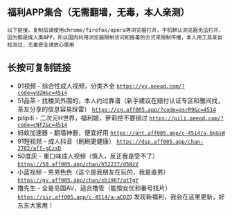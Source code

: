 ## 福利APP集合（无需翻墙，无毒，本人亲测）
`以下链接，复制后请使用chrome/firefox/opera等浏览器打开，手机默认浏览器无法打开，因为都是成人类APP，所以国内利用浏览器限制访问和报毒的方式来限制传播，本人用工具亲自检测过，无毒安全请放心使用`
## 长按可复制链接
- 91视频 - 综合性成人视频，分类齐全
[`https://yy.oeeod.com/?code=yU2H&c=4514`](https://yy.oeeod.com/?code=yU2H&c=4514)
- 51品茶 - 找楼凤外围的，本人约过靠谱（新手建议在赔付认证专区和雅间找，茶友分享的信息容易踩雷）
[`https://cg.aff005.app/?code=asrR9&c=4514`](https://cg.aff005.app/?code=asrR9&c=4514)
- pilipili - 二次元H世界，福利姬，萝莉控不要错过
[`https://pili.oeeod.com/?code=cNf2&c=4514`](https://pili.oeeod.com/?code=cNf2&c=4514)
- 蚂蚁加速器 - 翻墙神器，便宜好用
[`https://ant.aff005.app/c-4514/a-bpGsW`](https://ant.aff005.app/c-4514/a-bpGsW)
- 91短视频 - 成人抖音（刷刷更健康）
[`https://dsp.aff005.app/chan-2702/aff-gCzxD`](https://dsp.aff005.app/chan-2702/aff-gCzxD)
- 50度灰 - 重口味成人视频（慎入，反正我是受不了）
[`https://50.aff005.app/chan/h52237/d5NzV`](https://50.aff005.app/chan/h52237/d5NzV)
- 小蓝视频 - 男男色色（这个是我朋友在玩的，我是直男）
[`https://gv.aff005.app/chan/xb1967/atTgY`](https://gv.aff005.app/chan/xb1967/atTgY)
- 撸先生 - 全是岛国AV，适合撸管（能按女优和番号找片）
[`https://sir.aff005.app/c-4514/a-aCQZQ`](https://sir.aff005.app/c-4514/a-aCQZQ)
发现新福利，我会在这里更新，好东东大家用！
